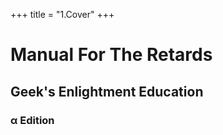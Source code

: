 +++
title = "1.Cover"
+++

# Manual For The Retards

## Geek's Enlightment Education

### α Edition
